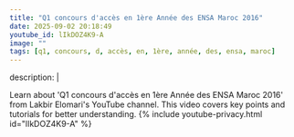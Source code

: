 ```yaml
---
title: "Q1 concours d'accès en 1ère Année des ENSA Maroc 2016"
date: 2025-09-02 20:18:49 
youtube_id: lIkDOZ4K9-A
image: ""
tags: [q1, concours, d, accès, en, 1ère, année, des, ensa, maroc]
---
```

description: |
  
  Learn about 'Q1 concours d'accès en 1ère Année des ENSA Maroc 2016' from Lakbir Elomari's YouTube channel. This video covers key points and tutorials for better understanding.
{% include youtube-privacy.html id="lIkDOZ4K9-A" %}
